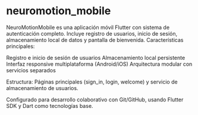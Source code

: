 # neuromotion_mobile

NeuroMotionMobile es una aplicación móvil Flutter con sistema de autenticación completo. Incluye registro de usuarios, inicio de sesión, almacenamiento local de datos y pantalla de bienvenida. Características principales:

Registro e inicio de sesión de usuarios Almacenamiento local persistente Interfaz responsive multiplataforma (Android/iOS) Arquitectura modular con servicios separados

Estructura: Páginas principales (sign_in, login, welcome) y servicio de almacenamiento de usuarios.

Configurado para desarrollo colaborativo con Git/GitHub, usando Flutter SDK y Dart como tecnologías base.
